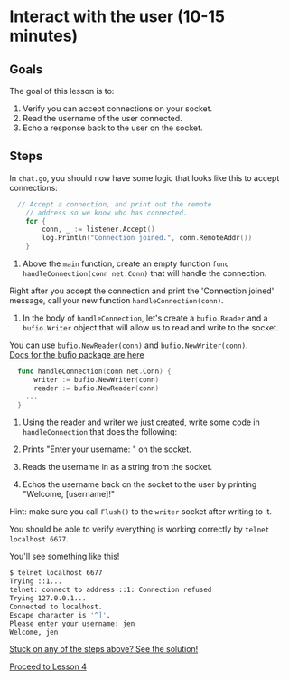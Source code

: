 # Interact with the user (10-15 minutes)

## Goals

The goal of this lesson is to:

1. Verify you can accept connections on your socket.
1. Read the username of the user connected.
1. Echo a response back to the user on the socket.

## Steps

In `chat.go`, you should now have some logic that looks like this to 
accept connections:

```go
  // Accept a connection, and print out the remote
	// address so we know who has connected.
	for {
		conn, _ := listener.Accept()
		log.Println("Connection joined.", conn.RemoteAddr())
	}
```

1. Above the `main` function, create an empty function `func handleConnection(conn net.Conn)` that
will handle the connection.
  
  Right after you accept the connection and print the 
  'Connection joined' message, call your new function `handleConnection(conn)`.

1. In the body of `handleConnection`, let's create a `bufio.Reader` and a
`bufio.Writer` object that will allow us to read and write to the socket.

  You can use `bufio.NewReader(conn)` and `bufio.NewWriter(conn)`.  
  [Docs for the bufio package are here](http://golang.org/pkg/bufio/)
  
  ```go
    func handleConnection(conn net.Conn) {
    	writer := bufio.NewWriter(conn)
    	reader := bufio.NewReader(conn)
      ...
    }
  ```

1. Using the reader and writer we just created, write some code in `handleConnection` that does the following:

  1. Prints "Enter your username: " on the socket.
  2. Reads the username in as a string from the socket.
  3. Echos the username back on the socket to the user by printing "Welcome, [username]!"

  Hint: make sure you call `Flush()` to the `writer` socket after writing to it.

You should be able to verify everything is working correctly by `telnet localhost 6677`.

You'll see something like this!

```bash
$ telnet localhost 6677                                                                                                                      ~ 1 ↵
Trying ::1...
telnet: connect to address ::1: Connection refused
Trying 127.0.0.1...
Connected to localhost.
Escape character is '^]'.
Please enter your username: jen
Welcome, jen
```

[Stuck on any of the steps above? See the solution!](code/03-user-input/chat.go)


[Proceed to Lesson 4](04-user-struct.md)
